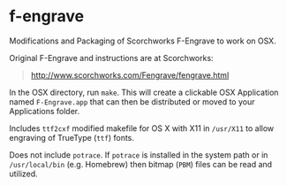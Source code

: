 # f-engrave
Modifications and Packaging of Scorchworks F-Engrave to work on OSX.

Original F-Engrave and instructions are at Scorchworks:

>    http://www.scorchworks.com/Fengrave/fengrave.html

In the OSX directory, run `make`. This will create a clickable OSX Application
named `F-Engrave.app` that can then be distributed or moved to your Applications
folder.

Includes `ttf2cxf` modified makefile for OS X with X11 in `/usr/X11` to
allow engraving of TrueType (`ttf`) fonts.

Does not include `potrace`. If `potrace` is installed in the system path or 
in `/usr/local/bin` (e.g. Homebrew) then bitmap (`PBM`) files can be read and
utilized.
